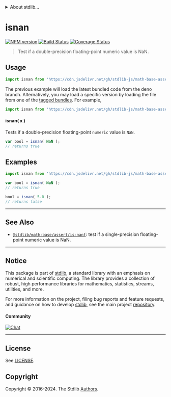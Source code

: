 <!--

@license Apache-2.0

Copyright (c) 2018 The Stdlib Authors.

Licensed under the Apache License, Version 2.0 (the "License");
you may not use this file except in compliance with the License.
You may obtain a copy of the License at

   http://www.apache.org/licenses/LICENSE-2.0

Unless required by applicable law or agreed to in writing, software
distributed under the License is distributed on an "AS IS" BASIS,
WITHOUT WARRANTIES OR CONDITIONS OF ANY KIND, either express or implied.
See the License for the specific language governing permissions and
limitations under the License.

-->


<details>
  <summary>
    About stdlib...
  </summary>
  <p>We believe in a future in which the web is a preferred environment for numerical computation. To help realize this future, we've built stdlib. stdlib is a standard library, with an emphasis on numerical and scientific computation, written in JavaScript (and C) for execution in browsers and in Node.js.</p>
  <p>The library is fully decomposable, being architected in such a way that you can swap out and mix and match APIs and functionality to cater to your exact preferences and use cases.</p>
  <p>When you use stdlib, you can be absolutely certain that you are using the most thorough, rigorous, well-written, studied, documented, tested, measured, and high-quality code out there.</p>
  <p>To join us in bringing numerical computing to the web, get started by checking us out on <a href="https://github.com/stdlib-js/stdlib">GitHub</a>, and please consider <a href="https://opencollective.com/stdlib">financially supporting stdlib</a>. We greatly appreciate your continued support!</p>
</details>

# isnan

[![NPM version][npm-image]][npm-url] [![Build Status][test-image]][test-url] [![Coverage Status][coverage-image]][coverage-url] <!-- [![dependencies][dependencies-image]][dependencies-url] -->

> Test if a double-precision floating-point numeric value is NaN.



<section class="usage">

## Usage

```javascript
import isnan from 'https://cdn.jsdelivr.net/gh/stdlib-js/math-base-assert-is-nan@deno/mod.js';
```
The previous example will load the latest bundled code from the deno branch. Alternatively, you may load a specific version by loading the file from one of the [tagged bundles](https://github.com/stdlib-js/math-base-assert-is-nan/tags). For example,

```javascript
import isnan from 'https://cdn.jsdelivr.net/gh/stdlib-js/math-base-assert-is-nan@v0.2.0-deno/mod.js';
```

#### isnan( x )

Tests if a double-precision floating-point `numeric` value is `NaN`.

```javascript
var bool = isnan( NaN );
// returns true
```

</section>

<!-- /.usage -->

<section class="examples">

## Examples

<!-- eslint no-undef: "error" -->

```javascript
import isnan from 'https://cdn.jsdelivr.net/gh/stdlib-js/math-base-assert-is-nan@deno/mod.js';

var bool = isnan( NaN );
// returns true

bool = isnan( 5.0 );
// returns false
```

</section>

<!-- /.examples -->

<!-- Section for related `stdlib` packages. Do not manually edit this section, as it is automatically populated. -->

<section class="related">

* * *

## See Also

-   <span class="package-name">[`@stdlib/math-base/assert/is-nanf`][@stdlib/math/base/assert/is-nanf]</span><span class="delimiter">: </span><span class="description">test if a single-precision floating-point numeric value is NaN.</span>

</section>

<!-- /.related -->

<!-- Section for all links. Make sure to keep an empty line after the `section` element and another before the `/section` close. -->


<section class="main-repo" >

* * *

## Notice

This package is part of [stdlib][stdlib], a standard library with an emphasis on numerical and scientific computing. The library provides a collection of robust, high performance libraries for mathematics, statistics, streams, utilities, and more.

For more information on the project, filing bug reports and feature requests, and guidance on how to develop [stdlib][stdlib], see the main project [repository][stdlib].

#### Community

[![Chat][chat-image]][chat-url]

---

## License

See [LICENSE][stdlib-license].


## Copyright

Copyright &copy; 2016-2024. The Stdlib [Authors][stdlib-authors].

</section>

<!-- /.stdlib -->

<!-- Section for all links. Make sure to keep an empty line after the `section` element and another before the `/section` close. -->

<section class="links">

[npm-image]: http://img.shields.io/npm/v/@stdlib/math-base-assert-is-nan.svg
[npm-url]: https://npmjs.org/package/@stdlib/math-base-assert-is-nan

[test-image]: https://github.com/stdlib-js/math-base-assert-is-nan/actions/workflows/test.yml/badge.svg?branch=v0.2.0
[test-url]: https://github.com/stdlib-js/math-base-assert-is-nan/actions/workflows/test.yml?query=branch:v0.2.0

[coverage-image]: https://img.shields.io/codecov/c/github/stdlib-js/math-base-assert-is-nan/main.svg
[coverage-url]: https://codecov.io/github/stdlib-js/math-base-assert-is-nan?branch=main

<!--

[dependencies-image]: https://img.shields.io/david/stdlib-js/math-base-assert-is-nan.svg
[dependencies-url]: https://david-dm.org/stdlib-js/math-base-assert-is-nan/main

-->

[chat-image]: https://img.shields.io/gitter/room/stdlib-js/stdlib.svg
[chat-url]: https://app.gitter.im/#/room/#stdlib-js_stdlib:gitter.im

[stdlib]: https://github.com/stdlib-js/stdlib

[stdlib-authors]: https://github.com/stdlib-js/stdlib/graphs/contributors

[umd]: https://github.com/umdjs/umd
[es-module]: https://developer.mozilla.org/en-US/docs/Web/JavaScript/Guide/Modules

[deno-url]: https://github.com/stdlib-js/math-base-assert-is-nan/tree/deno
[deno-readme]: https://github.com/stdlib-js/math-base-assert-is-nan/blob/deno/README.md
[umd-url]: https://github.com/stdlib-js/math-base-assert-is-nan/tree/umd
[umd-readme]: https://github.com/stdlib-js/math-base-assert-is-nan/blob/umd/README.md
[esm-url]: https://github.com/stdlib-js/math-base-assert-is-nan/tree/esm
[esm-readme]: https://github.com/stdlib-js/math-base-assert-is-nan/blob/esm/README.md
[branches-url]: https://github.com/stdlib-js/math-base-assert-is-nan/blob/main/branches.md

[stdlib-license]: https://raw.githubusercontent.com/stdlib-js/math-base-assert-is-nan/main/LICENSE

<!-- <related-links> -->

[@stdlib/math/base/assert/is-nanf]: https://github.com/stdlib-js/math-base-assert-is-nanf/tree/deno

<!-- </related-links> -->

</section>

<!-- /.links -->
